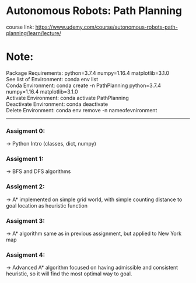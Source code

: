 # Autonomous Robots: Path Planning



course link: https://www.udemy.com/course/autonomous-robots-path-planning/learn/lecture/

# Note:
Package Requirements: python=3.7.4 numpy=1.16.4 matplotlib=3.1.0 \
See list of Environment: conda env list\
Conda Environment: conda create -n PathPlanning python=3.7.4 numpy=1.16.4 matplotlib=3.1.0\
Activate Environment: conda activate PathPlanning\
Deactivate Environment: conda deactivate\
Delete Environment: conda env remove -n nameofevnironment

----------------------------------------------------------------------------------
### Assigment 0:
-> Python Intro (classes, dict, numpy)
### Assigment 1:
-> BFS and DFS algorithms
### Assigment 2:
-> A* implemented on simple grid world, with simple counting distance to goal location as heuristic function
### Assigment 3:
-> A* algorithm same as in previous assignment, but applied to New York map
### Assigment 4:
-> Advanced A* algorithm focused on having admissible and consistent heuristic, so it will find the most optimal way to goal.
